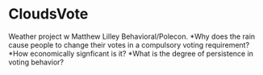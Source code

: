 # CloudsVote
Weather project w Matthew Lilley
Behavioral/Polecon.
*Why does the rain cause people to change their votes in a compulsory voting requirement? 
*How economically signficant is it? 
*What is the degree of persistence in voting behavior?
